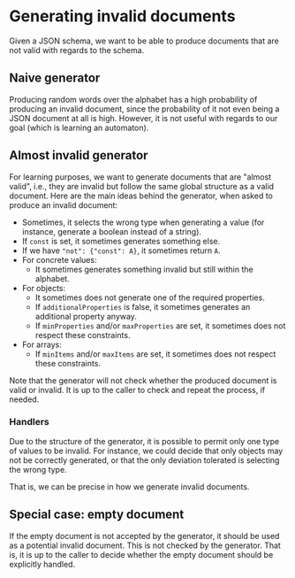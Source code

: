 # Generating invalid documents

Given a JSON schema, we want to be able to produce documents that are not valid with regards to the schema.

## Naive generator

Producing random words over the alphabet has a high probability of producing an invalid document, since the probability of it not even being a JSON document at all is high.
However, it is not useful with regards to our goal (which is learning an automaton).

## Almost invalid generator

For learning purposes, we want to generate documents that are "almost valid", i.e., they are invalid but follow the same global structure as a valid document.
Here are the main ideas behind the generator, when asked to produce an invalid document:
  * Sometimes, it selects the wrong type when generating a value (for instance, generate a boolean instead of a string).
  * If `const` is set, it sometimes generates something else.
  * If we have `"not": {"const": A}`, it sometimes return `A`.
  * For concrete values:
    * It sometimes generates something invalid but still within the alphabet.
  * For objects:
    * It sometimes does not generate one of the required properties.
    * If `additionalProperties` is false, it sometimes generates an additional property anyway.
    * If `minProperties` and/or `maxProperties` are set, it sometimes does not respect these constraints.
  * For arrays:
    * If `minItems` and/or `maxItems` are set, it sometimes does not respect these constraints.

Note that the generator will not check whether the produced document is valid or invalid.
It is up to the caller to check and repeat the process, if needed.

### Handlers

Due to the structure of the generator, it is possible to permit only one type of values to be invalid.
For instance, we could decide that only objects may not be correctly generated, or that the only deviation tolerated is selecting the wrong type.

That is, we can be precise in how we generate invalid documents.

## Special case: empty document

If the empty document is not accepted by the generator, it should be used as a potential invalid document.
This is not checked by the generator.
That is, it is up to the caller to decide whether the empty document should be explicitly handled.
